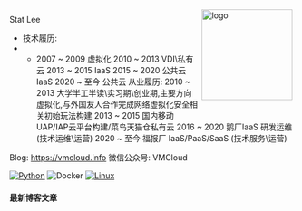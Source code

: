 <img src="https://github-readme-stats.vercel.app/api?username=statlee&show_icons=true" alt="logo" height="160" align="right" style="margin: 5px; margin-bottom: 20px;" />

Stat Lee
- 技术履历:
- - 2007 ~ 2009 虚拟化
2010 ~ 2013 VDI\私有云
2013 ~ 2015 IaaS
2015 ~ 2020 公共云IaaS
2020 ~ 至今 公共云
从业履历:
2010 ~ 2013 大学半工半读\实习期\创业期,主要方向虚拟化,与外国友人合作完成网络虚拟化安全相关初始玩法构建
2013 ~ 2015 国内移动UAP/IAP云平台构建/菜鸟天猫仓私有云
2016 ~ 2020 鹅厂IaaS 研发运维(技术运维\运营)
2020 ~ 至今 福报厂 IaaS/PaaS/SaaS (技术服务\运营)

Blog: https://vmcloud.info
微信公众号: VMCloud

[![Python](https://img.shields.io/badge/-Python-3776AB?style=flat-square&logo=python&logoColor=ffffff)](https://www.python.org/)
![Docker](https://img.shields.io/badge/Docker-2496ED?style=flat-square&logo=docker&logoColor=ffffff)
[![Linux](https://img.shields.io/badge/-Linux-333333?style=flat-square&logo=linux&logoColor=white)](https://www.linuxfoundation.org/)

#### 最新博客文章

<!-- BLOG-POST-LIST:START -->
<!-- BLOG-POST-LIST:END -->

